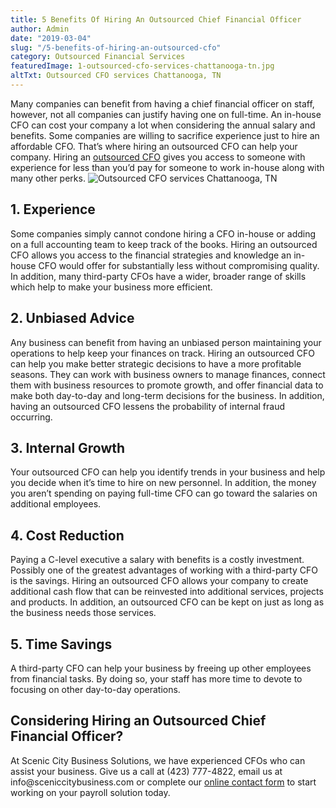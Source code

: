```yaml
---
title: 5 Benefits Of Hiring An Outsourced Chief Financial Officer
author: Admin
date: "2019-03-04"
slug: "/5-benefits-of-hiring-an-outsourced-cfo"
category: Outsourced Financial Services
featuredImage: 1-outsourced-cfo-services-chattanooga-tn.jpg
altTxt: Outsourced CFO services Chattanooga, TN
---
```


Many companies can benefit from having a chief financial officer on staff, however, not all companies can justify having one on full-time. An in-house CFO can cost your company a lot when considering the annual salary and benefits. Some companies are willing to sacrifice experience just to hire an affordable CFO. That’s where hiring an outsourced CFO can help your company. Hiring an <a href="https://sceniccitybusiness.com/accounting-outsourcing-services">outsourced CFO</a> gives you access to someone with experience for less than you’d pay for someone to work in-house along with many other perks.
<img class="alignnone size-full wp-image-5375" src="2019-02-outsourced-cfo-services-chattanooga-tn.jpg" alt="Outsourced CFO services Chattanooga, TN" />

<h2>1. Experience</h2>
Some companies simply cannot condone hiring a CFO in-house or adding on a full accounting team to keep track of the books. Hiring an outsourced CFO allows you access to the financial strategies and knowledge an in-house CFO would offer for substantially less without compromising quality. In addition, many third-party CFOs have a wider, broader range of skills which help to make your business more efficient.
<h2>2. Unbiased Advice</h2>
Any business can benefit from having an unbiased person maintaining your operations to help keep your finances on track. Hiring an outsourced CFO can help you make better strategic decisions to have a more profitable seasons. They can work with business owners to manage finances, connect them with business resources to promote growth, and offer financial data to make both day-to-day and long-term decisions for the business. In addition, having an outsourced CFO lessens the probability of internal fraud occurring.
<h2>3. Internal Growth</h2>
Your outsourced CFO can help you identify trends in your business and help you decide when it’s time to hire on new personnel. In addition, the money you aren’t spending on paying full-time CFO can go toward the salaries on additional employees.
<h2>4. Cost Reduction</h2>
Paying a C-level executive a salary with benefits is a costly investment. Possibly one of the greatest advantages of working with a third-party CFO is the savings. Hiring an outsourced CFO allows your company to create additional cash flow that can be reinvested into additional services, projects and products. In addition, an outsourced CFO can be kept on just as long as the business needs those services.
<h2>5. Time Savings</h2>
A third-party CFO can help your business by freeing up other employees from financial tasks. By doing so, your staff has more time to devote to focusing on other day-to-day operations.
<h2>Considering Hiring an Outsourced Chief Financial Officer?</h2>
At Scenic City Business Solutions, we have experienced CFOs who can assist your business. Give us a call at (423) 777-4822, email us at info@sceniccitybusiness.com or complete our <a href="https://sceniccitybusiness.com/contacts/">online contact form</a> to start working on your payroll solution today.
